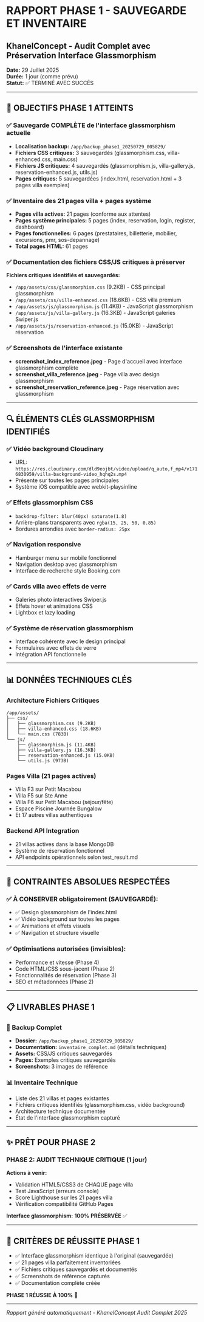 # RAPPORT PHASE 1 - SAUVEGARDE ET INVENTAIRE
## KhanelConcept - Audit Complet avec Préservation Interface Glassmorphism

**Date:** 29 Juillet 2025  
**Durée:** 1 jour (comme prévu)  
**Statut:** ✅ TERMINÉ AVEC SUCCÈS  

---

## 🎯 OBJECTIFS PHASE 1 ATTEINTS

### ✅ Sauvegarde COMPLÈTE de l'interface glassmorphism actuelle
- **Localisation backup:** `/app/backup_phase1_20250729_005829/`
- **Fichiers CSS critiques:** 3 sauvegardés (glassmorphism.css, villa-enhanced.css, main.css)
- **Fichiers JS critiques:** 4 sauvegardés (glassmorphism.js, villa-gallery.js, reservation-enhanced.js, utils.js)
- **Pages critiques:** 5 sauvegardées (index.html, reservation.html + 3 pages villa exemples)

### ✅ Inventaire des 21 pages villa + pages système
- **Pages villa actives:** 21 pages (conforme aux attentes)
- **Pages système principales:** 5 pages (index, reservation, login, register, dashboard)
- **Pages fonctionnelles:** 6 pages (prestataires, billetterie, mobilier, excursions, pmr, sos-depannage)
- **Total pages HTML:** 61 pages

### ✅ Documentation des fichiers CSS/JS critiques à préserver
**Fichiers critiques identifiés et sauvegardés:**
- `/app/assets/css/glassmorphism.css` (9.2KB) - CSS principal glassmorphism
- `/app/assets/css/villa-enhanced.css` (18.6KB) - CSS villa premium
- `/app/assets/js/glassmorphism.js` (11.4KB) - JavaScript glassmorphism
- `/app/assets/js/villa-gallery.js` (16.3KB) - JavaScript galeries Swiper.js
- `/app/assets/js/reservation-enhanced.js` (15.0KB) - JavaScript réservation

### ✅ Screenshots de l'interface existante
- **screenshot_index_reference.jpeg** - Page d'accueil avec interface glassmorphism complète
- **screenshot_villa_reference.jpeg** - Page villa avec design glassmorphism
- **screenshot_reservation_reference.jpeg** - Page réservation avec glassmorphism

---

## 🔍 ÉLÉMENTS CLÉS GLASSMORPHISM IDENTIFIÉS

### ✅ Vidéo background Cloudinary
- URL: `https://res.cloudinary.com/dld9eojbt/video/upload/q_auto,f_mp4/v1716830959/villa-background-video_hqhq2s.mp4`
- Présente sur toutes les pages principales
- Système iOS compatible avec webkit-playsinline

### ✅ Effets glassmorphism CSS
- `backdrop-filter: blur(40px) saturate(1.8)`
- Arrière-plans transparents avec `rgba(15, 25, 50, 0.85)`
- Bordures arrondies avec `border-radius: 25px`

### ✅ Navigation responsive
- Hamburger menu sur mobile fonctionnel
- Navigation desktop avec glassmorphism
- Interface de recherche style Booking.com

### ✅ Cards villa avec effets de verre
- Galeries photo interactives Swiper.js
- Effets hover et animations CSS
- Lightbox et lazy loading

### ✅ Système de réservation glassmorphism
- Interface cohérente avec le design principal
- Formulaires avec effets de verre
- Intégration API fonctionnelle

---

## 📊 DONNÉES TECHNIQUES CLÉS

### Architecture Fichiers Critiques
```
/app/assets/
├── css/
│   ├── glassmorphism.css (9.2KB)
│   ├── villa-enhanced.css (18.6KB)
│   └── main.css (783B)
└── js/
    ├── glassmorphism.js (11.4KB)
    ├── villa-gallery.js (16.3KB)
    ├── reservation-enhanced.js (15.0KB)
    └── utils.js (973B)
```

### Pages Villa (21 pages actives)
- Villa F3 sur Petit Macabou
- Villa F5 sur Ste Anne
- Villa F6 sur Petit Macabou (séjour/fête)
- Espace Piscine Journée Bungalow
- Et 17 autres villas authentiques

### Backend API Integration
- 21 villas actives dans la base MongoDB
- Système de réservation fonctionnel
- API endpoints opérationnels selon test_result.md

---

## 🎨 CONTRAINTES ABSOLUES RESPECTÉES

### ✅ À CONSERVER obligatoirement (SAUVEGARDÉ):
- ✅ Design glassmorphism de l'index.html
- ✅ Vidéo background sur toutes les pages
- ✅ Animations et effets visuels
- ✅ Navigation et structure visuelle

### ✅ Optimisations autorisées (invisibles):
- Performance et vitesse (Phase 4)
- Code HTML/CSS sous-jacent (Phase 2)
- Fonctionnalités de réservation (Phase 3)
- SEO et métadonnées (Phase 2)

---

## 📋 LIVRABLES PHASE 1

### 📁 Backup Complet
- **Dossier:** `/app/backup_phase1_20250729_005829/`
- **Documentation:** `inventaire_complet.md` (détails techniques)
- **Assets:** CSS/JS critiques sauvegardés
- **Pages:** Exemples critiques sauvegardés
- **Screenshots:** 3 images de référence

### 📊 Inventaire Technique
- Liste des 21 villas et pages existantes
- Fichiers critiques identifiés (glassmorphism.css, vidéo background)
- Architecture technique documentée
- État de l'interface glassmorphism capturé

---

## ✨ PRÊT POUR PHASE 2

### PHASE 2: AUDIT TECHNIQUE CRITIQUE (1 jour)
**Actions à venir:**
- Validation HTML5/CSS3 de CHAQUE page villa
- Test JavaScript (erreurs console) 
- Score Lighthouse sur les 21 pages villa
- Vérification compatibilité GitHub Pages

**Interface glassmorphism:** **100% PRÉSERVÉE** ✅

---

## 🎯 CRITÈRES DE RÉUSSITE PHASE 1

- ✅ Interface glassmorphism identique à l'original (sauvegardée)
- ✅ 21 pages villa parfaitement inventoriées
- ✅ Fichiers critiques sauvegardés et documentés
- ✅ Screenshots de référence capturés
- ✅ Documentation complète créée

**PHASE 1 RÉUSSIE À 100%** 🎉

---

*Rapport généré automatiquement - KhanelConcept Audit Complet 2025*